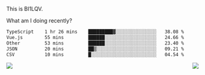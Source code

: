 This is BI1LQV.

What am I doing recently?

<!--START_SECTION:waka-->

```txt
TypeScript    1 hr 26 mins    █████████▓░░░░░░░░░░░░░░░   38.08 %
Vue.js        55 mins         ██████░░░░░░░░░░░░░░░░░░░   24.66 %
Other         53 mins         ██████░░░░░░░░░░░░░░░░░░░   23.40 %
JSON          20 mins         ██▒░░░░░░░░░░░░░░░░░░░░░░   09.21 %
CSV           10 mins         █░░░░░░░░░░░░░░░░░░░░░░░░   04.54 %
```

<!--END_SECTION:waka-->
<img align="right" src="https://github-readme-stats.vercel.app/api?username=bi1lqv&show_icons=true&count_private=true">

<img src="https://metrics.lecoq.io/bi1lqv?template=classic&base.activity=0&base.community=0&base.repositories=0&base.metadata=0&isocalendar=1&base=header%2C%20activity%2C%20community%2C%20repositories%2C%20metadata&base.indepth=false&base.hireable=false&isocalendar=false&isocalendar.duration=full-year&config.timezone=Asia%2FShanghai">
